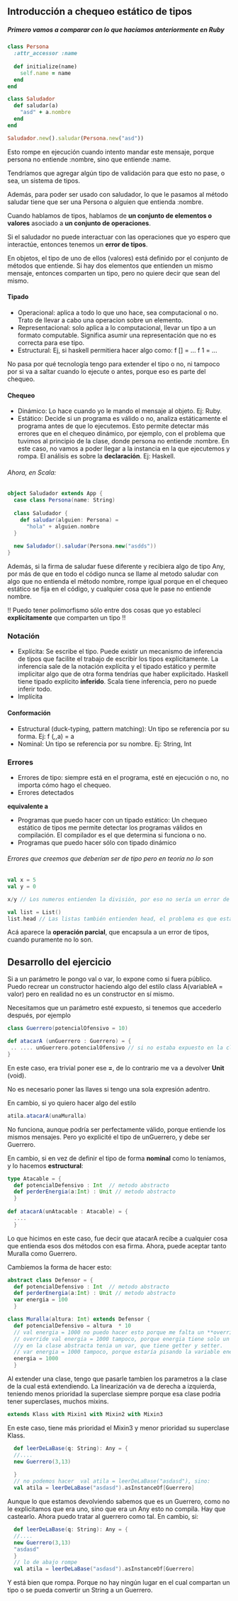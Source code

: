 ## Introducción a chequeo estático de tipos

##### Primero vamos a comparar con lo que hacíamos anteriormente en Ruby

~~~ruby
class Persona
  :attr_accessor :name
  
  def initialize(name)
    self.name = name
  end
end

class Saludador
  def saludar(a)
    "asd" + a.nombre
  end
end

Saludador.new().saludar(Persona.new("asd"))
~~~

Esto rompe en ejecución cuando intento mandar este mensaje, porque persona no entiende :nombre, sino que entiende :name.

Tendríamos que agregar algún tipo de validación para que esto no pase, o sea, un sistema de tipos.

Además, para poder ser usado con saludador, lo que le pasamos al método saludar tiene que ser una Persona
o alguien que entienda :nombre.

Cuando hablamos de tipos, hablamos de **un conjunto de elementos o valores** asociado a **un conjunto de operaciones**.

Si el saludador no puede interactuar con las operaciones que yo espero que interactúe, entonces tenemos un **error de tipos**.

En objetos, el tipo de uno de ellos (valores) está definido por el conjunto de métodos que entiende. Si hay dos elementos que entienden
un mismo mensaje, entonces comparten un tipo, pero no quiere decir que sean del mismo.

#### Tipado

- Operacional: aplica a todo lo que uno hace, sea computacional o no. Trato de llevar a cabo una operacion sobre un 
elemento. 
- Representacional: solo aplica a lo computacional, llevar un tipo a un formato computable. Significa asumir una representación que no es correcta para ese tipo.
- Estructural: Ej, si haskell permitiera hacer algo como: f [] = ...   f 1 = ... 

No pasa por qué tecnología tengo para extender el tipo o no, ni tampoco por si va a saltar cuando lo ejecute o antes, porque eso es parte del chequeo.

#### Chequeo

- Dinámico: Lo hace cuando yo le mando el mensaje al objeto. Ej: Ruby.
- Estático: Decide si un programa es válido o no, analiza estáticamente el programa antes de que lo ejecutemos.
Esto permite detectar más errores que en el chequeo dinámico, por ejemplo, con el problema que tuvimos al principio
de la clase, donde persona no entiende :nombre. En este caso, no vamos a poder llegar a la instancia en la que ejecutemos
y rompa. El análisis es sobre la **declaración**. Ej: Haskell.

###### Ahora, en Scala:

~~~scala
object Saludador extends App {
  case class Persona(name: String)
  
  class Saludador {
    def saludar(alguien: Persona) =
      "hola" + alguien.nombre
  }
  
  new Saludador().saludar(Persona.new("asdds"))
}
~~~

Además, si la firma de saludar fuese diferente y recibiera algo de tipo Any, por más de que en todo el código nunca se
llame al metodo saludar con algo que no entienda el método nombre, rompe igual porque en el chequeo estático se fija
en el código, y cualquier cosa que le pase no entiende nombre. 

!! Puedo tener polimorfismo sólo entre dos cosas que yo establecí **explícitamente** que comparten un tipo !!

### Notación
- Explícita: Se escribe el tipo. Puede existir un mecanismo de inferencia de tipos que facilite el trabajo de escribir los tipos explícitamente.
La inferencia sale de la notación explícita y el tipado estático y permite implicitar algo que de otra forma tendrías que haber explicitado. 
Haskell tiene tipado explícito **inferido**. Scala tiene inferencia, pero no puede inferir todo.
- Implícita

#### Conformación
- Estructural (duck-typing, pattern matching): Un tipo se referencia por su forma. Ej: f (_,_,a) = a
- Nominal: Un tipo se referencia por su nombre. Ej: String, Int

### Errores
- Errores de tipo: siempre está en el programa, esté en ejecución o no, no importa cómo hago el chequeo.
- Errores detectados

**equivalente a**

- Programas que puedo hacer con un tipado estático: Un chequeo estático de tipos me permite detectar los programas válidos en compilación. El compilador es el que determina si funciona o no.
- Programas que puedo hacer sólo con tipado dinámico

###### Errores que creemos que deberían ser de tipo pero en teoría no lo son

~~~scala
val x = 5
val y = 0

x/y // Los numeros entienden la división, por eso no sería un error de tipos en realidad

val list = List()
list.head // Las listas también entienden head, el problema es que está vacía
~~~

Acá aparece la **operación parcial**, que encapsula a un error de tipos, cuando puramente no lo son.

## Desarrollo del ejercicio

Si a un parámetro le pongo val o var, lo expone como si fuera público.
Puedo recrear un constructor haciendo algo del estilo class A(variableA = valor) pero en realidad no es un constructor en sí mismo.

Necesitamos que un parámetro esté expuesto, si tenemos que accederlo después, por ejemplo

~~~scala
class Guerrero(potencialOfensivo = 10)

def atacarA (unGuerrero : Guerrero) = {
 .. .... unGuerrero.potencialOfensivo // si no estaba expuesto en la clase, no podía hacerlo.
}
~~~

En este caso, era trivial poner ese **=**, de lo contrario me va a devolver **Unit** (void).

No es necesario poner las llaves si tengo una sola expresión adentro.

En cambio, si yo quiero hacer algo del estilo

~~~scala
atila.atacarA(unaMuralla)
~~~

No funciona, aunque podría ser perfectamente válido, porque entiende los mismos mensajes. Pero yo explicité el tipo de unGuerrero, y debe ser Guerrero.

En cambio, si en vez de definir el tipo de forma **nominal** como lo teníamos, y lo hacemos **estructural**:

~~~scala
type Atacable = {
  def potencialDefensivo : Int  // metodo abstracto
  def perderEnergia(a:Int) : Unit // metodo abstracto
  }
  
def atacarA(unAtacable : Atacable) = {
  ....
  }
~~~

Lo que hicimos en este caso, fue decir que atacarA recibe a cualquier cosa que entienda esos dos métodos con esa firma.
Ahora, puede aceptar tanto Muralla como Guerrero.

Cambiemos la forma de hacer esto:

~~~scala
abstract class Defensor = {
  def potencialDefensivo : Int  // metodo abstracto
  def perderEnergia(a:Int) : Unit // metodo abstracto
  var energia = 100
  }

class Muralla(altura: Int) extends Defensor {
  def potencialDefensivo = altura  * 10
  // val energia = 1000 no puedo hacer esto porque me falta un **override**
  // override val energia = 1000 tampoco, porque energia tiene solo un getter y no un setter,
  //y en la clase abstracta tenia un var, que tiene getter y setter.
  // var energia = 1000 tampoco, porque estaría pisando la variable energia con otra variable energia.
  energia = 1000
  }
~~~

Al extender una clase, tengo que pasarle tambien los parametros a la clase de la cual está extendiendo.
La linearización va de derecha a izquierda, teniendo menos prioridad la superclase siempre porque esa clase podria tener superclases, muchos mixins.

~~~scala
extends Klass with Mixin1 with Mixin2 with Mixin3
~~~

En este caso, tiene más prioridad el Mixin3 y menor prioridad su superclase Klass.

~~~scala
  def leerDeLaBase(q: String): Any = {
  //....
  new Guerrero(3,13)
  
  }
  // no podemos hacer  val atila = leerDeLaBase("asdasd"), sino:
  val atila = leerDeLaBase("asdasd").asInstanceOf[Guerrero]
~~~

Aunque lo que estamos devolviendo sabemos que es un Guerrero, como no le explicitamos que era uno, sino que era un Any
esto no compila. Hay que castearlo. Ahora puedo tratar al guerrero como tal. En cambio, si:

~~~scala
  def leerDeLaBase(q: String): Any = {
  //....
  new Guerrero(3,13)
  "asdasd"
  }
  // lo de abajo rompe
  val atila = leerDeLaBase("asdasd").asInstanceOf[Guerrero]
~~~

Y está bien que rompa. Porque no hay ningún lugar en el cual compartan un tipo o se pueda convertir un String a un Guerrero.
